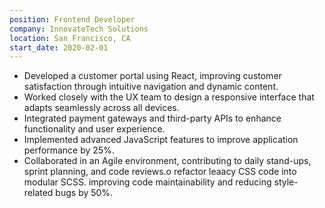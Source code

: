 ```yaml
---
position: Frontend Developer
company: InnovateTech Solutions
location: San Francisco, CA
start_date: 2020-02-01
---
```


* Developed a customer portal using React, improving customer satisfaction through intuitive navigation and dynamic content.
* Worked closely with the UX team to design a responsive interface that adapts seamlessly across all devices.
* Integrated payment gateways and third-party APIs to enhance functionality and user experience.
* Implemented advanced JavaScript features to improve application performance by 25%.
* Collaborated in an Agile environment, contributing to daily stand-ups, sprint planning, and code reviews.o refactor leaacy CSS code into modular SCSS. improving code maintainability and reducing style-related bugs by 50%.